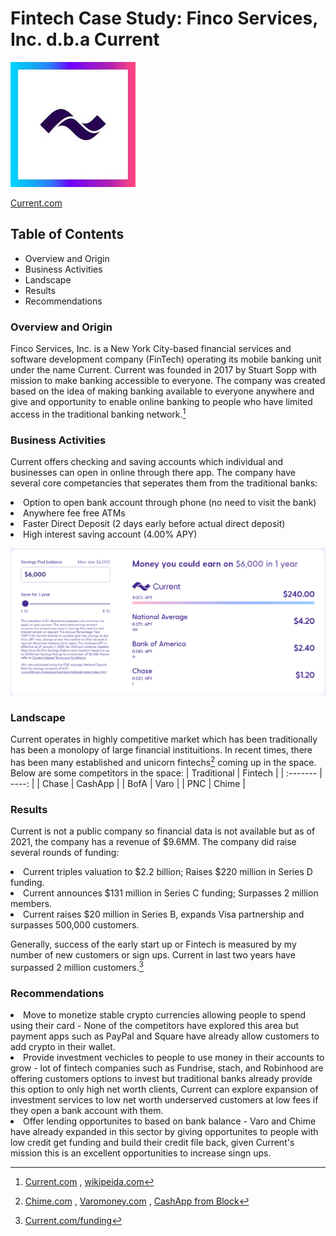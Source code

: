 # Fintech Case Study: Finco Services, Inc. d.b.a Current

![This is Current image](current.jpg)

[Current.com](https://current.com/)

## Table of Contents

* Overview and Origin
* Business Activities
* Landscape
* Results
* Recommendations

### Overview and Origin

Finco Services, Inc. is a New York City-based financial services and software development company (FinTech) operating its mobile banking unit under the name Current.  Current was founded in 2017 by Stuart Sopp with mission to make banking accessible to everyone. The company was created based on the idea of making banking available to everyone anywhere and give and opportunity to enable online banking to people who have limited access in the traditional banking network.[^source]

### Business Activities

Current offers checking and saving accounts which individual and businesses can open in online through there app. The company have several core competancies that seperates them from the traditional banks:


<li> Option to open bank account through phone (no need to visit the bank)
<li> Anywhere fee free ATMs
<li> Faster Direct Deposit (2 days early before actual direct deposit)
<li> High interest saving account (4.00% APY)
     

      
![this is the image](Interest.png)
### Landscape

Current operates in highly competitive market which has been traditionally has been a monolopy of large financial instituitions. In recent times, there has been many established and unicorn fintechs[^source1] coming up in the space. Below are some competitors in the space:
| Traditional | Fintech |
| :------- | ----: |
| Chase | CashApp |
| BofA | Varo |
| PNC | Chime |


### Results

Current is not a public company so financial data is not available but as of 2021, the company has a revenue of $9.6MM. The company did raise several rounds of funding:

<li> Current triples valuation to $2.2 billion; Raises $220 million in Series D funding. 
<li> Current announces $131 million in Series C funding; Surpasses 2 million members. 
<li> Current raises $20 million in Series B, expands Visa partnership and surpasses 500,000 customers.

Generally, success of the early start up or Fintech is measured by my number of new customers or sign ups. Current in last two years have surpassed 2 million customers.[^source2]
     
### Recommendations

<li> Move to monetize stable crypto currencies allowing people to spend using their card - None of the competitors have explored this area but payment apps such as PayPal and Square have already allow customers to add crypto in their wallet.
<li> Provide investment vechicles to people to use money in their accounts to grow - lot of fintech companies such as Fundrise, stach, and Robinhood are offering customers options to invest but traditional banks already provide this option to only high net worth clients, Current can explore expansion of investment services to low net worth underserved customers at low fees if they open a bank account with them.
<li> Offer lending opportunites to based on bank balance - Varo and Chime have already expanded in this sector by giving opportunites to people with low credit get funding and build their credit file back, given Current's mission this is an excellent opportunities to increase singn ups.


     

[^source]: [Current.com](https://current.com/) , [wikipeida.com](https://en.wikipedia.org/wiki/Finco_Services)
[^source1]: [Chime.com](https://www.chime.com/) , [Varomoney.com](https://www.varomoney.com/) , [CashApp from Block](https://squareup.com/help/us/en/article/7635-accept-payments-with-cash-app-pay)
[^source2]: [Current.com/funding](https://current.com/blog/funding/)
